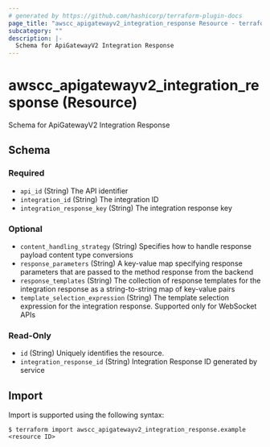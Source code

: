 ```yaml
---
# generated by https://github.com/hashicorp/terraform-plugin-docs
page_title: "awscc_apigatewayv2_integration_response Resource - terraform-provider-awscc"
subcategory: ""
description: |-
  Schema for ApiGatewayV2 Integration Response
---
```


# awscc_apigatewayv2_integration_response (Resource)

Schema for ApiGatewayV2 Integration Response



<!-- schema generated by tfplugindocs -->
## Schema

### Required

- `api_id` (String) The API identifier
- `integration_id` (String) The integration ID
- `integration_response_key` (String) The integration response key

### Optional

- `content_handling_strategy` (String) Specifies how to handle response payload content type conversions
- `response_parameters` (String) A key-value map specifying response parameters that are passed to the method response from the backend
- `response_templates` (String) The collection of response templates for the integration response as a string-to-string map of key-value pairs
- `template_selection_expression` (String) The template selection expression for the integration response. Supported only for WebSocket APIs

### Read-Only

- `id` (String) Uniquely identifies the resource.
- `integration_response_id` (String) Integration Response ID generated by service

## Import

Import is supported using the following syntax:

```shell
$ terraform import awscc_apigatewayv2_integration_response.example <resource ID>
```
